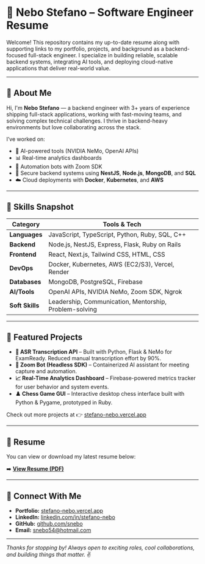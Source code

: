 # 🚀 Nebo Stefano – Software Engineer Resume

Welcome! This repository contains my up-to-date resume along with supporting links to my portfolio, projects, and background as a backend-focused full-stack engineer. I specialize in building reliable, scalable backend systems, integrating AI tools, and deploying cloud-native applications that deliver real-world value.

---

## 🧠 About Me

Hi, I'm **Nebo Stefano** — a backend engineer with 3+ years of experience shipping full-stack applications, working with fast-moving teams, and solving complex technical challenges. I thrive in backend-heavy environments but love collaborating across the stack.

I’ve worked on:

- 🤖 AI-powered tools (NVIDIA NeMo, OpenAI APIs)
- 📊 Real-time analytics dashboards
- 🧠 Automation bots with Zoom SDK
- 🧱 Secure backend systems using **NestJS**, **Node.js**, **MongoDB**, and **SQL**
- ☁️ Cloud deployments with **Docker**, **Kubernetes**, and **AWS**

---

## 📌 Skills Snapshot

| Category        | Tools & Tech                                           |
| --------------- | ------------------------------------------------------ |
| **Languages**   | JavaScript, TypeScript, Python, Ruby, SQL, C++         |
| **Backend**     | Node.js, NestJS, Express, Flask, Ruby on Rails         |
| **Frontend**    | React, Next.js, Tailwind CSS, HTML, CSS                |
| **DevOps**      | Docker, Kubernetes, AWS (EC2/S3), Vercel, Render       |
| **Databases**   | MongoDB, PostgreSQL, Firebase                          |
| **AI/Tools**    | OpenAI APIs, NVIDIA NeMo, Zoom SDK, Ngrok              |
| **Soft Skills** | Leadership, Communication, Mentorship, Problem-solving |

---

## 🧩 Featured Projects

- **🎤 ASR Transcription API** – Built with Python, Flask & NeMo for ExamReady. Reduced manual transcription effort by 90%.
- **🤖 Zoom Bot (Headless SDK)** – Containerized AI assistant for meeting capture and automation.
- **📈 Real-Time Analytics Dashboard** – Firebase-powered metrics tracker for user behavior and system events.
- **♟️ Chess Game GUI** – Interactive desktop chess interface built with Python & Pygame, prototyped in Ruby.

Check out more projects at 👉 [stefano-nebo.vercel.app](https://stefano-nebo.vercel.app)

---

## 📄 Resume

You can view or download my latest resume below:

➡️ [**View Resume (PDF)**](./STEFANO-NEBO-RESUME.pdf)

---

## 🔗 Connect With Me

- **Portfolio:** [stefano-nebo.vercel.app](https://stefano-nebo.vercel.app)
- **LinkedIn:** [linkedin.com/in/stefano-nebo](https://linkedin.com/in/stefano-nebo)
- **GitHub:** [github.com/snebo](https://github.com/snebo)
- **Email:** snebo54@hotmail.com

---

_Thanks for stopping by! Always open to exciting roles, cool collaborations, and building things that matter._ ✌️

